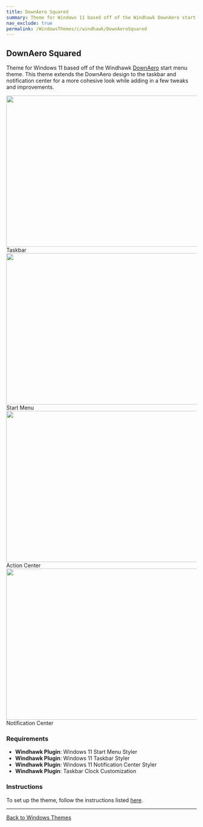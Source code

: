 ```yaml
---
title: DownAero Squared
summary: Theme for Windows 11 based off of the Windhawk DownAero start menu theme.
nav_exclude: true
permalink: /WindowsThemes/c/windhawk/DownAeroSquared
---
```


## DownAero Squared

Theme for Windows 11 based off of the Windhawk [DownAero](https://github.com/ramensoftware/windows-11-start-menu-styling-guide/tree/main/Themes/Down%20Aero) start menu theme. This theme extends the DownAero design to the taskbar and notification center for a more cohesive look while adding in a few tweaks and improvements.

<div class="gallery text-delta">
<div class="gallery-item">
<a href="/assets/images/previews/taskbar-styler/down-aero-squared.bmp" target="_blank" ref="noopener noreferrer">
<img src="/assets/images/previews/taskbar-styler/down-aero-squared.bmp" width="600" height="400"></a>
<div class="desc">Taskbar</div>
</div>
<div class="gallery-item">
<a href="/assets/images/previews/start-menu-styler/down-aero-squared.bmp" target="_blank" ref="noopener noreferrer">
<img src="/assets/images/previews/start-menu-styler/down-aero-squared.bmp" width="600" height="400"></a>
<div class="desc">Start Menu</div>
</div>
<div class="gallery-item">
<a href="/assets/images/previews/notification-center-styler/downaero-squared/action-center.bmp" target="_blank" ref="noopener noreferrer">
<img src="/assets/images/previews/notification-center-styler/downaero-squared/action-center.bmp" width="600" height="400"></a>
<div class="desc">Action Center</div>
</div>
<div class="gallery-item">
<a href="/assets/images/previews/notification-center-styler/downaero-squared/notification-center.bmp" target="_blank" ref="noopener noreferrer">
<img src="/assets/images/previews/notification-center-styler/downaero-squared/notification-center.bmp" width="600" height="400"></a>
<div class="desc">Notification Center</div>
</div>
</div>

### Requirements

- **Windhawk Plugin**: Windows 11 Start Menu Styler
- **Windhawk Plugin**: Windows 11 Taskbar Styler
- **Windhawk Plugin**: Windows 11 Notification Center Styler
- **Windhawk Plugin**: Taskbar Clock Customization

### Instructions

To set up the theme, follow the instructions listed [here](/Tutorials/WindhawkThemes/DownAeroSquared).

---

<a href="/WindowsThemes" class="btn btn--secondary btn--sm">Back to Windows Themes</a>